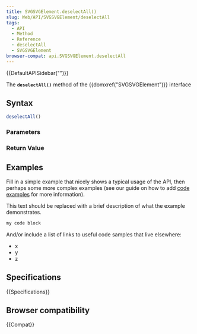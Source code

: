 ```yaml
---
title: SVGSVGElement.deselectAll()
slug: Web/API/SVGSVGElement/deselectAll
tags:
  - API
  - Method
  - Reference
  - deselectAll
  - SVGSVGElement
browser-compat: api.SVGSVGElement.deselectAll
---
```

{{DefaultAPISidebar("")}}

The **`deselectAll()`** method of the {{domxref("SVGSVGElement")}} interface 

## Syntax

```js
deselectAll()
```

### Parameters



### Return Value



## Examples

Fill in a simple example that nicely shows a typical usage of the API, then perhaps some more complex examples (see our guide on how to add [code examples](/en-US/docs/MDN/Contribute/Structures/Code_examples) for more information).

This text should be replaced with a brief description of what the example demonstrates.

```js
my code block
```

And/or include a list of links to useful code samples that live elsewhere:

*   x
*   y
*   z

## Specifications

{{Specifications}}

## Browser compatibility

{{Compat}}

